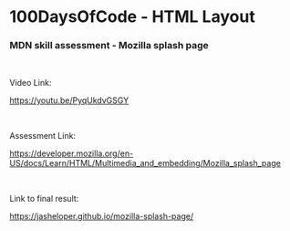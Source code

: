 # 100DaysOfCode - HTML Layout

### MDN skill assessment - Mozilla splash page
<br />

Video Link:

https://youtu.be/PyqUkdvGSGY

<br />

Assessment Link:

https://developer.mozilla.org/en-US/docs/Learn/HTML/Multimedia_and_embedding/Mozilla_splash_page


<br />

Link to final result:

https://jasheloper.github.io/mozilla-splash-page/
